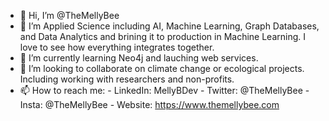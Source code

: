 - 👋 Hi, I’m @TheMellyBee
- 👀 I’m Applied Science including AI, Machine Learning, Graph Databases, and Data Analytics and brining it to production in Machine Learning. I love to see how everything integrates together.
- 🌱 I’m currently learning Neo4j and lauching web services.
- 💞️ I’m looking to collaborate on climate change or ecological projects. Including working with researchers and non-profits.
- 📫 How to reach me:
      - LinkedIn: MellyBDev
      - Twitter: @TheMellyBee
      - Insta: @TheMellyBee
      - Website: https://www.themellybee.com

<!---
TheMellyBee/TheMellyBee is a ✨ special ✨ repository because its `README.md` (this file) appears on your GitHub profile.
You can click the Preview link to take a look at your changes.
--->
